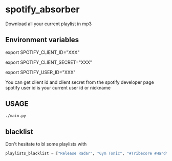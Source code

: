 # spotify_absorber
Download all your current playlist in mp3

## Environment variables
export SPOTIFY_CLIENT_ID="XXX"

export SPOTIFY_CLIENT_SECRET="XXX"

export SPOTIFY_USER_ID="XXX"



You can get client id and client secret from the spotify developer page
spotify user id is your current user id or nickname

## USAGE
```bash
./main.py
```

## blacklist

Don't hesitate to bl some playlists with

```python
playlists_blacklist = ["Release Radar", "Gym Tonic", "#Tribecore #Hardtek"]
```

